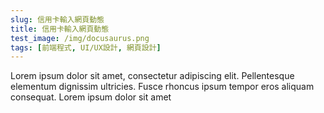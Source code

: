 ```yaml
---
slug: 信用卡輸入網頁動態
title: 信用卡輸入網頁動態
test_image: /img/docusaurus.png
tags: [前端程式, UI/UX設計, 網頁設計]
---
```


Lorem ipsum dolor sit amet, consectetur adipiscing elit. Pellentesque elementum dignissim ultricies. Fusce rhoncus ipsum tempor eros aliquam consequat. Lorem ipsum dolor sit amet
